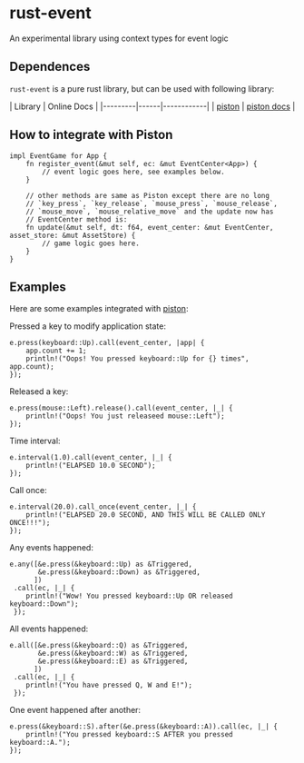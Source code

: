 
rust-event
==========

An experimental library using context types for event logic

Dependences
-----------
`rust-event` is a pure rust library, but can be used with following library:

| Library | Online Docs |
|---------|------|------------|
| [piston](https://github.com/PistonDevelopers/piston) | [piston docs](http://pistondevelopers.github.io/docs/piston/piston/) |

How to integrate with Piston
----------------------------
```
impl EventGame for App {
    fn register_event(&mut self, ec: &mut EventCenter<App>) {
        // event logic goes here, see examples below.
    }

    // other methods are same as Piston except there are no long
    // `key_press`, `key_release`, `mouse_press`, `mouse_release`,
    // `mouse_move`, `mouse_relative_move` and the update now has
    // EventCenter method is:
    fn update(&mut self, dt: f64, event_center: &mut EventCenter, asset_store: &mut AssetStore) {
        // game logic goes here.
    }
}
```

Examples
--------

Here are some examples integrated with [piston](https://github.com/PistonDevelopers/piston):

Pressed a key to modify application state:
```
e.press(keyboard::Up).call(event_center, |app| {
    app.count += 1;
    println!("Oops! You pressed keyboard::Up for {} times", app.count);
});
```

Released a key:
```
e.press(mouse::Left).release().call(event_center, |_| {
    println!("Oops! You just releaseed mouse::Left");
});
```

Time interval:
```
e.interval(1.0).call(event_center, |_| {
    println!("ELAPSED 10.0 SECOND");
});
```

Call once:
```
e.interval(20.0).call_once(event_center, |_| {
    println!("ELAPSED 20.0 SECOND, AND THIS WILL BE CALLED ONLY ONCE!!!");
});
```

Any events happened:
```
e.any([&e.press(&keyboard::Up) as &Triggered,
       &e.press(&keyboard::Down) as &Triggered,
      ])
 .call(ec, |_| {
    println!("Wow! You pressed keyboard::Up OR released keyboard::Down");
 });
```

All events happened:
```
e.all([&e.press(&keyboard::Q) as &Triggered,
       &e.press(&keyboard::W) as &Triggered,
       &e.press(&keyboard::E) as &Triggered,
      ])
 .call(ec, |_| {
    println!("You have pressed Q, W and E!");
 });
```

One event happened after another:
```
e.press(&keyboard::S).after(&e.press(&keyboard::A)).call(ec, |_| {
    println!("You pressed keyboard::S AFTER you pressed keyboard::A.");
});
```

